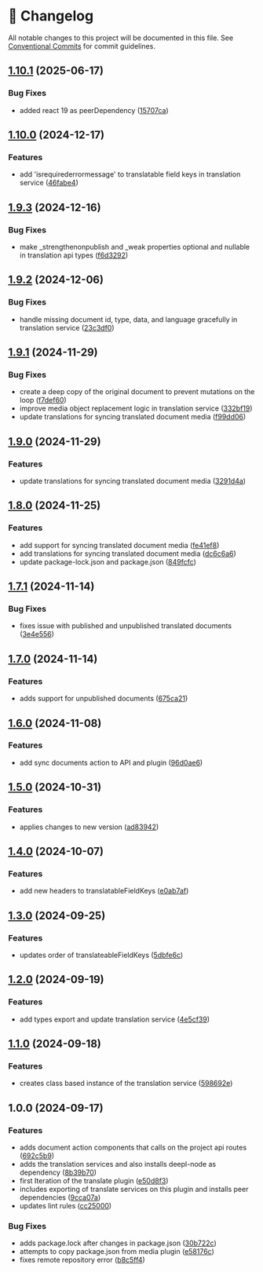 <!-- markdownlint-disable --><!-- textlint-disable -->

# 📓 Changelog

All notable changes to this project will be documented in this file. See
[Conventional Commits](https://conventionalcommits.org) for commit guidelines.

## [1.10.1](https://github.com/evelan-de/sanity-plugin-translate/compare/v1.10.0...v1.10.1) (2025-06-17)

### Bug Fixes

- added react 19 as peerDependency ([15707ca](https://github.com/evelan-de/sanity-plugin-translate/commit/15707ca0a92a5b961e758ce27fbb3f1051243f90))

## [1.10.0](https://github.com/evelan-de/sanity-plugin-translate/compare/v1.9.3...v1.10.0) (2024-12-17)

### Features

- add 'isrequirederrormessage' to translatable field keys in translation service ([46fabe4](https://github.com/evelan-de/sanity-plugin-translate/commit/46fabe45185fcbe07873380b39a79403a0faae4d))

## [1.9.3](https://github.com/evelan-de/sanity-plugin-translate/compare/v1.9.2...v1.9.3) (2024-12-16)

### Bug Fixes

- make \_strengthenonpublish and \_weak properties optional and nullable in translation api types ([f6d3292](https://github.com/evelan-de/sanity-plugin-translate/commit/f6d32929eec634d30848172682122b9dd5f495eb))

## [1.9.2](https://github.com/evelan-de/sanity-plugin-translate/compare/v1.9.1...v1.9.2) (2024-12-06)

### Bug Fixes

- handle missing document id, type, data, and language gracefully in translation service ([23c3df0](https://github.com/evelan-de/sanity-plugin-translate/commit/23c3df0f00f1ac62513754d22f30cf8f74d5aae3))

## [1.9.1](https://github.com/evelan-de/sanity-plugin-translate/compare/v1.9.0...v1.9.1) (2024-11-29)

### Bug Fixes

- create a deep copy of the original document to prevent mutations on the loop ([f7def60](https://github.com/evelan-de/sanity-plugin-translate/commit/f7def601296674e8cc2785ebabb6dd07b3d1d1d0))
- improve media object replacement logic in translation service ([332bf19](https://github.com/evelan-de/sanity-plugin-translate/commit/332bf194239a45ccf248dbc9c9798da1862968aa))
- update translations for syncing translated document media ([f99dd06](https://github.com/evelan-de/sanity-plugin-translate/commit/f99dd068316fb265da84797be8e253547482cffe))

## [1.9.0](https://github.com/evelan-de/sanity-plugin-translate/compare/v1.8.0...v1.9.0) (2024-11-29)

### Features

- update translations for syncing translated document media ([3291d4a](https://github.com/evelan-de/sanity-plugin-translate/commit/3291d4a891732b1bc7dd89fabf2ab052a552ded3))

## [1.8.0](https://github.com/evelan-de/sanity-plugin-translate/compare/v1.7.1...v1.8.0) (2024-11-25)

### Features

- add support for syncing translated document media ([fe41ef8](https://github.com/evelan-de/sanity-plugin-translate/commit/fe41ef8720b403d5ff3ce56ac1ef5fb72aa2f336))
- add translations for syncing translated document media ([dc6c6a6](https://github.com/evelan-de/sanity-plugin-translate/commit/dc6c6a6260ab9327e9d154bc280a1ba36a998ff1))
- update package-lock.json and package.json ([849fcfc](https://github.com/evelan-de/sanity-plugin-translate/commit/849fcfc4a70ef7ffd3975e15e411929749bcb224))

## [1.7.1](https://github.com/evelan-de/sanity-plugin-translate/compare/v1.7.0...v1.7.1) (2024-11-14)

### Bug Fixes

- fixes issue with published and unpublished translated documents ([3e4e556](https://github.com/evelan-de/sanity-plugin-translate/commit/3e4e556c63d1bac6bb2d178b7d99788d46d8cd6a))

## [1.7.0](https://github.com/evelan-de/sanity-plugin-translate/compare/v1.6.0...v1.7.0) (2024-11-14)

### Features

- adds support for unpublished documents ([675ca21](https://github.com/evelan-de/sanity-plugin-translate/commit/675ca218cf390be5420d9a1bd2ac0a293a187cb4))

## [1.6.0](https://github.com/evelan-de/sanity-plugin-translate/compare/v1.5.0...v1.6.0) (2024-11-08)

### Features

- add sync documents action to API and plugin ([96d0ae6](https://github.com/evelan-de/sanity-plugin-translate/commit/96d0ae642b36824a69c113d786433992f4bc103d))

## [1.5.0](https://github.com/evelan-de/sanity-plugin-translate/compare/v1.4.0...v1.5.0) (2024-10-31)

### Features

- applies changes to new version ([ad83942](https://github.com/evelan-de/sanity-plugin-translate/commit/ad83942be89f1fac678b0badff6269475c196826))

## [1.4.0](https://github.com/evelan-de/sanity-plugin-translate/compare/v1.3.0...v1.4.0) (2024-10-07)

### Features

- add new headers to translatableFieldKeys ([e0ab7af](https://github.com/evelan-de/sanity-plugin-translate/commit/e0ab7afc6d1205716ecb8d365c01b5797baa25fb))

## [1.3.0](https://github.com/evelan-de/sanity-plugin-translate/compare/v1.2.0...v1.3.0) (2024-09-25)

### Features

- updates order of translateableFieldKeys ([5dbfe6c](https://github.com/evelan-de/sanity-plugin-translate/commit/5dbfe6c4bef9f273bac6c6d5d6b5c63fe28d90cf))

## [1.2.0](https://github.com/evelan-de/sanity-plugin-translate/compare/v1.1.0...v1.2.0) (2024-09-19)

### Features

- add types export and update translation service ([4e5cf39](https://github.com/evelan-de/sanity-plugin-translate/commit/4e5cf39ed07fec361032714b6d75fc36404cbb10))

## [1.1.0](https://github.com/evelan-de/sanity-plugin-translate/compare/v1.0.0...v1.1.0) (2024-09-18)

### Features

- creates class based instance of the translation service ([598692e](https://github.com/evelan-de/sanity-plugin-translate/commit/598692e97b8a8c827f46575d463844c06faf71a0))

## 1.0.0 (2024-09-17)

### Features

- adds document action components that calls on the project api routes ([692c5b9](https://github.com/evelan-de/sanity-plugin-translate/commit/692c5b93b4dda09dd5ad4f0dbd9c77aae3bd93f7))
- adds the translation services and also installs deepl-node as dependency ([8b39b70](https://github.com/evelan-de/sanity-plugin-translate/commit/8b39b7007fc9a1e4b301836f2555b94db4bc9f0d))
- first Iteration of the translate plugin ([e50d8f3](https://github.com/evelan-de/sanity-plugin-translate/commit/e50d8f363b278cfcb13b405bd47bffd06fc862b1))
- includes exporting of translate services on this plugin and installs peer dependencies ([9cca07a](https://github.com/evelan-de/sanity-plugin-translate/commit/9cca07a2fbdd71a6aa08733c8f9075382785133e))
- updates lint rules ([cc25000](https://github.com/evelan-de/sanity-plugin-translate/commit/cc2500043735722844b614258f52d00c66da8e19))

### Bug Fixes

- adds package.lock after changes in package.json ([30b722c](https://github.com/evelan-de/sanity-plugin-translate/commit/30b722c4c3bdf78ea7ff8ad6b532683232a0b516))
- attempts to copy package.json from media plugin ([e58176c](https://github.com/evelan-de/sanity-plugin-translate/commit/e58176cdee0a0d9c66b7dd6fec8fccee8964d005))
- fixes remote repository error ([b8c5ff4](https://github.com/evelan-de/sanity-plugin-translate/commit/b8c5ff456a1c98649a66d9d119f8f5ed2a689df5))
